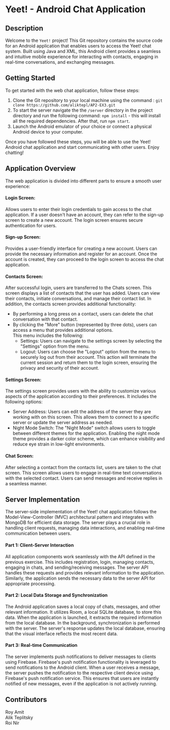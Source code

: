 # Yeet! - Android Chat Application
  
## Description
Welcome to the `Yeet!` project! This Git repository contains the source code for an Android application that enables users to access the Yeet! chat system. Built using Java and XML, this Android client provides a seamless and intuitive mobile experience for interacting with contacts, engaging in real-time conversations, and exchanging messages.   

## Getting Started
To get started with the web chat application, follow these steps:  
1. Clone the Git repository to your local machine using the command : `git clone https://github.com/aliktepl/AP2-EX3.git`  
2. To start the server navigate the the `/server` directory in the project directory and run the following command: `npm install` - this will install all the required dependencies. After that, run `npm start`.    
3. Launch the Android emulator of your choice or connect a physical Android device to your computer.

Once you have followed these steps, you will be able to use the Yeet! Android chat application and start communicating with other users. Enjoy chatting!  

## Application Overview
The web application is divided into different parts to ensure a smooth user experience:  

#### Login Screen:  
Allows users to enter their login credentials to gain access to the chat application. If a user doesn't have an account, they can refer to the sign-up screen to create a new account. The login screen ensures secure authentication for users. 
#### Sign-up Screen:  
Provides a user-friendly interface for creating a new account. Users can provide the necessary information and register for an account. Once the account is created, they can proceed to the login screen to access the chat application.
#### Contacts Screen:  
After successful login, users are transferred to the Chats screen. This screen displays a list of contacts that the user has added. Users can view their contacts, initiate conversations, and manage their contact list. In addition, the contacts screen provides additional functionality:
  - By performing a long press on a contact, users can delete the chat conversation with that contact.
  - By clicking the "More" button (represented by three dots), users can access a menu that provides additional options.   
This menu includes the following:
    * Settings: Users can navigate to the settings screen by selecting the "Settings" option from the menu.
    * Logout: Users can choose the "Logout" option from the menu to securely log out from their account. This action will terminate the current session and return them to the login screen, ensuring the privacy and security of their account.
#### Settings Screen:
The settings screen provides users with the ability to customize various aspects of the application according to their preferences. It includes the following options:  
* Server Address: Users can edit the address of the server they are working with on this screen. This allows them to connect to a specific server or update the server address as needed.
* Night Mode Switch: The "Night Mode" switch allows users to toggle between different themes for the application. Enabling the night mode theme provides a darker color scheme, which can enhance visibility and reduce eye strain in low-light environments. 
#### Chat Screen:  
After selecting a contact from the contacts list, users are taken to the chat screen. This screen allows users to engage in real-time text conversations with the selected contact. Users can send messages and receive replies in a seamless manner. 

## Server Implementation
The server-side implementation of the Yeet! chat application follows the Model-View-Controller (MVC) architectural pattern and integrates with MongoDB for efficient data storage. The server plays a crucial role in handling client requests, managing data interactions, and enabling real-time communication between users.  

#### Part 1: Client-Server Interaction  
All application components work seamlessly with the API defined in the previous exercise. This includes registration, login, managing contacts, engaging in chats, and sending/receiving messages. The server API handles these requests and provides relevant information to the application. Similarly, the application sends the necessary data to the server API for appropriate processing.  
#### Part 2: Local Data Storage and Synchronization  
The Android application saves a local copy of chats, messages, and other relevant information. It utilizes Room, a local SQLite database, to store this data. When the application is launched, it extracts the required information from the local database. In the background, synchronization is performed with the server. The server's response updates the local database, ensuring that the visual interface reflects the most recent data.  
#### Part 3: Real-time Communication
The server implements push notifications to deliver messages to clients using Firebase. Firebase's push notification functionality is leveraged to send notifications to the Android client. When a user receives a message, the server pushes the notification to the respective client device using Firebase's push notification service. This ensures that users are instantly notified of new messages, even if the application is not actively running.  

## Contributors
Roy Amit  
Alik Teplitsky  
Roi Nir

